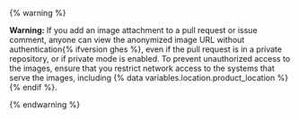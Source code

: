 {% warning %}

**Warning:** If you add an image attachment to a pull request or issue comment, anyone can view the anonymized image URL without authentication{% ifversion ghes %}, even if the pull request is in a private repository, or if private mode is enabled. To prevent unauthorized access to the images, ensure that you restrict network access to the systems that serve the images, including {% data variables.location.product_location %}{% endif %}.

{% endwarning %}
